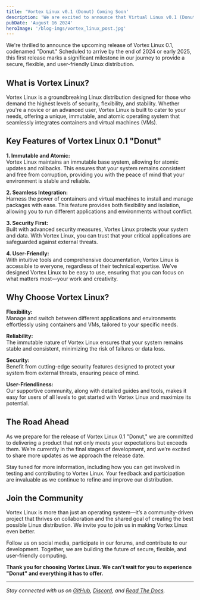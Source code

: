 ```yaml
---
title: 'Vortex Linux v0.1 (Donut) Coming Soon'
description: 'We are excited to announce that Virtual Linux v0.1 (Donut) will be released in the coming future!'
pubDate: 'August 16 2024'
heroImage: '/blog-imgs/vortex_linux_post.jpg'
---
```


We're thrilled to announce the upcoming release of Vortex Linux 0.1, codenamed "Donut." Scheduled to arrive by the end of 2024 or early 2025, this first release marks a significant milestone in our journey to provide a secure, flexible, and user-friendly Linux distribution.

## What is Vortex Linux?

Vortex Linux is a groundbreaking Linux distribution designed for those who demand the highest levels of security, flexibility, and stability. Whether you're a novice or an advanced user, Vortex Linux is built to cater to your needs, offering a unique, immutable, and atomic operating system that seamlessly integrates containers and virtual machines (VMs).

## Key Features of Vortex Linux 0.1 "Donut"

**1. Immutable and Atomic:**  
Vortex Linux maintains an immutable base system, allowing for atomic updates and rollbacks. This ensures that your system remains consistent and free from corruption, providing you with the peace of mind that your environment is stable and reliable.

**2. Seamless Integration:**  
Harness the power of containers and virtual machines to install and manage packages with ease. This feature provides both flexibility and isolation, allowing you to run different applications and environments without conflict.

**3. Security First:**  
Built with advanced security measures, Vortex Linux protects your system and data. With Vortex Linux, you can trust that your critical applications are safeguarded against external threats.

**4. User-Friendly:**  
With intuitive tools and comprehensive documentation, Vortex Linux is accessible to everyone, regardless of their technical expertise. We’ve designed Vortex Linux to be easy to use, ensuring that you can focus on what matters most—your work and creativity.

## Why Choose Vortex Linux?

**Flexibility:**  
Manage and switch between different applications and environments effortlessly using containers and VMs, tailored to your specific needs.

**Reliability:**  
The immutable nature of Vortex Linux ensures that your system remains stable and consistent, minimizing the risk of failures or data loss.

**Security:**  
Benefit from cutting-edge security features designed to protect your system from external threats, ensuring peace of mind.

**User-Friendliness:**  
Our supportive community, along with detailed guides and tools, makes it easy for users of all levels to get started with Vortex Linux and maximize its potential.

## The Road Ahead

As we prepare for the release of Vortex Linux 0.1 "Donut," we are committed to delivering a product that not only meets your expectations but exceeds them. We’re currently in the final stages of development, and we’re excited to share more updates as we approach the release date.

Stay tuned for more information, including how you can get involved in testing and contributing to Vortex Linux. Your feedback and participation are invaluable as we continue to refine and improve our distribution.

## Join the Community

Vortex Linux is more than just an operating system—it’s a community-driven project that thrives on collaboration and the shared goal of creating the best possible Linux distribution. We invite you to join us in making Vortex Linux even better.

Follow us on social media, participate in our forums, and contribute to our development. Together, we are building the future of secure, flexible, and user-friendly computing.

**Thank you for choosing Vortex Linux. We can’t wait for you to experience "Donut" and everything it has to offer.**

---

*Stay connected with us on [GitHub](https://github.com/Vortex-Linux/), [Discord](https://discord.gg/MsF24qUA5y), and [Read The Docs](https://vortexlinux.readthedocs.io/en/latest/).*
